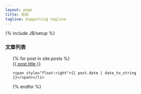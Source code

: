 ```yaml
---
layout: page
title: 无知
tagline: Supporting tagline
---
```

{% include JB/setup %}

### 文章列表

<ul class="posts" style="margin-bottom:200px; padding-right:80px">
  {% for post in site.posts %}
    <li style="list-style:none;"> <a href="{{ BASE_PATH }}{{ post.url }}">{{ post.title }}</a> 
		
    <span style="float:right">{{ post.date | date_to_string }}</span></li>
  {% endfor %}


</ul>


